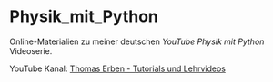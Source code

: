 # Physik_mit_Python

Online-Materialien zu meiner deutschen *YouTube*
*Physik mit Python* Videoserie.

YouTube Kanal: [Thomas Erben - Tutorials und Lehrvideos](https://www.youtube.com/channel/UCgaFgieXi6HIryaFyhhzQtg)
